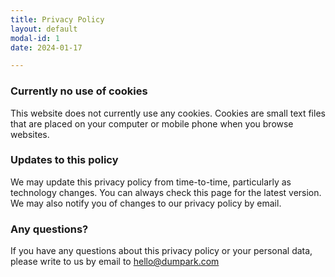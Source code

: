 ```yaml
---
title: Privacy Policy
layout: default
modal-id: 1
date: 2024-01-17

---
```


### Currently no use of cookies

This website does not currently use any cookies. Cookies are small text files that are placed on your computer or mobile phone when you browse websites.

### Updates to this policy

We may update this privacy policy from time-to-time, particularly as technology changes. You can always check this page for the latest version. We may also notify you of changes to our privacy policy by email.

### Any questions?

If you have any questions about this privacy policy or your personal data, please write to us by email to hello@dumpark.com
